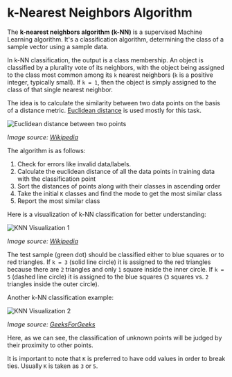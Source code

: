 # k-Nearest Neighbors Algorithm

The **k-nearest neighbors algorithm (k-NN)** is a supervised Machine Learning algorithm. It's a classification algorithm, determining the class of a sample vector using a sample data.

In k-NN classification, the output is a class membership. An object is classified by a plurality vote of its neighbors, with the object being assigned to the class most common among its `k` nearest neighbors (`k` is a positive integer, typically small). If `k = 1`, then the object is simply assigned to the class of that single nearest neighbor.

The idea is to calculate the similarity between two data points on the basis of a distance metric. [Euclidean distance](https://en.wikipedia.org/wiki/Euclidean_distance) is used mostly for this task.

![Euclidean distance between two points](https://upload.wikimedia.org/wikipedia/commons/5/55/Euclidean_distance_2d.svg)

_Image source: [Wikipedia](https://en.wikipedia.org/wiki/Euclidean_distance)_

The algorithm is as follows:

1. Check for errors like invalid data/labels.
2. Calculate the euclidean distance of all the data points in training data with the classification point
3. Sort the distances of points along with their classes in ascending order
4. Take the initial `K` classes and find the mode to get the most similar class
5. Report the most similar class

Here is a visualization of k-NN classification for better understanding:

![KNN Visualization 1](https://upload.wikimedia.org/wikipedia/commons/e/e7/KnnClassification.svg)

_Image source: [Wikipedia](https://en.wikipedia.org/wiki/K-nearest_neighbors_algorithm)_

The test sample (green dot) should be classified either to blue squares or to red triangles. If `k = 3` (solid line circle) it is assigned to the red triangles because there are `2` triangles and only `1` square inside the inner circle. If `k = 5` (dashed line circle) it is assigned to the blue squares (`3` squares vs. `2` triangles inside the outer circle).

Another k-NN classification example:

![KNN Visualization 2](https://media.geeksforgeeks.org/wp-content/uploads/graph2-2.png)

_Image source: [GeeksForGeeks](https://media.geeksforgeeks.org/wp-content/uploads/graph2-2.png)_

Here, as we can see, the classification of unknown points will be judged by their proximity to other points.

It is important to note that `K` is preferred to have odd values in order to break ties. Usually `K` is taken as `3` or `5`.

